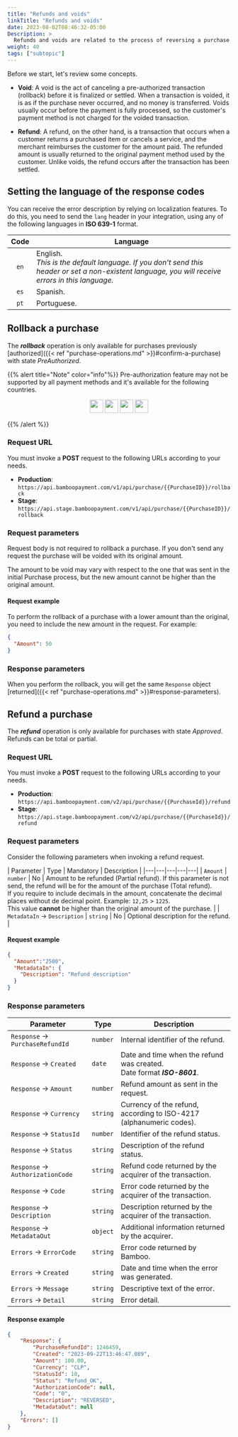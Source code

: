 ```yaml
---
title: "Refunds and voids"
linkTitle: "Refunds and voids"
date: 2023-08-02T08:46:32-05:00
Description: >
  Refunds and voids are related to the process of reversing a purchase already confirmed or the cancellation of a pre-authorized purchase.
weight: 40
tags: ["subtopic"]
---
```


Before we start, let's review some concepts.

* **Void**: A void is the act of canceling a pre-authorized transaction (rollback) before it is finalized or settled. When a transaction is voided, it is as if the purchase never occurred, and no money is transferred. Voids usually occur before the payment is fully processed, so the customer's payment method is not charged for the voided transaction.

* **Refund**: A refund, on the other hand, is a transaction that occurs when a customer returns a purchased item or cancels a service, and the merchant reimburses the customer for the amount paid. The refunded amount is usually returned to the original payment method used by the customer. Unlike voids, the refund occurs after the transaction has been settled.

## Setting the language of the response codes
You can receive the error description by relying on localization features. To do this, you need to send the `lang` header in your integration, using any of the following languages in **ISO 639-1** format.

<div id="shortTable"></div>

| Code | Language |
|:-:|---|
| `en` | English.<br>_This is the default language. If you don't send this header or set a non-existent language, you will receive errors in this language._ |
| `es` | Spanish. |
| `pt` | Portuguese. |

## Rollback a purchase
The _**rollback**_ operation is only available for purchases previously [authorized]({{< ref "purchase-operations.md" >}}#confirm-a-purchase) with state _PreAuthorized_.

{{% alert title="Note" color="info"%}}
Pre-authorization feature may not be supported by all payment methods and it's available for the following countries.

<div style="text-align: center;">

<a href="/en/docs/payment-methods/brazil.html"><img src="/assets/Flags/FlagBR.png" width="30" /></a>
<a href="/en/docs/payment-methods/chile.html"><img src="/assets/Flags/FlagCL.png" width="30" /></a>
<a href="/en/docs/payment-methods/colombia.html"><img src="/assets/Flags/FlagCO.png" width="30" /></a>
<a href="/en/docs/payment-methods/uruguay.html"><img src="/assets/Flags/FlagUY.png" width="30" /></a>

</div>

{{% /alert %}}

<!--
### Considerations
_To be defined_
-->

### Request URL
You must invoke a **POST** request to the following URLs according to your needs.

* **Production**: `https://api.bamboopayment.com/v1/api/purchase/{{PurchaseID}}/rollback`
* **Stage**: `https://api.stage.bamboopayment.com/v1/api/purchase/{{PurchaseID}}/rollback`

<!--
## Refund a purchase
The _**refund**_ operation is only available for purchases with state _Approved_. Refunds can be total or partial.

### Request URL
You must invoke a **POST** request to the following URLs according to your needs.

* **Production**: `https://api.bamboopayment.com/v1/api/purchase/{{PurchaseID}}/refund`
* **Stage**: `https://api.stage.bamboopayment.com/v1/api/purchase/{{PurchaseID}}/refund`
-->

### Request parameters
Request body is not required to rollback a purchase. If you don't send any request the purchase will be voided with its original amount. 

The amount to be void may vary with respect to the one that was sent in the initial Purchase process, but the new amount cannot be higher than the original amount.

#### Request example
To perform the rollback of a purchase with a lower amount than the original, you need to include the new amount in the request. For example:

```json
{
  "Amount": 50
}
```

### Response parameters
When you perform the rollback, you will get the same `Response` object [returned]({{< ref "purchase-operations.md" >}}#response-parameters).

## Refund a purchase
The _**refund**_ operation is only available for purchases with state _Approved_. Refunds can be total or partial.

<!--
### Considerations
_To be defined_
-->

### Request URL
You must invoke a **POST** request to the following URLs according to your needs.

* **Production**: `https://api.bamboopayment.com/v2/api/purchase/{{PurchaseId}}/refund`
* **Stage**: `https://api.stage.bamboopayment.com/v2/api/purchase/{{PurchaseId}}/refund`

### Request parameters
Consider the following parameters when invoking a refund request.

| Parameter | Type | Mandatory | Description |
|---|---|---|---|---|
| `Amount` | `number` | No | Amount to be refunded (Partial refund). If this parameter is not send, the refund will be for the amount of the purchase (Total refund).<br>If you require to include decimals in the amount, concatenate the decimal places without de decimal point. Example: `12,25` > `1225`.<br>This value **cannot** be higher than the original amount of the purchase. |
| `MetadataIn`  → `Description` | `string` | No | Optional description for the refund. |

#### Request example 

```json
{
  "Amount":"2500",
  "MetadataIn": {
    "Description": "Refund description"
  }
}
```

### Response parameters

| Parameter | Type | Description |
|---|---|---|
| `Response` → `PurchaseRefundId` | `number` | Internal identifier of the refund. |
| `Response` → `Created` | `date` | Date and time when the refund was created.<br>Date format _**ISO-8601**_. |
| `Response` → `Amount` | `number` | Refund amount as sent in the request. |
| `Response` → `Currency` | `string` | Currency of the refund, according to ISO-4217 (alphanumeric codes). |
| `Response` → `StatusId` | `number` | Identifier of the refund status. |
| `Response` → `Status` | `string` | Description of the refund status. |
| `Response` → `AuthorizationCode` | `string` | Refund code returned by the acquirer of the transaction. |
| `Response` → `Code` | `string` | Error code returned by the acquirer of the transaction. |
| `Response` → `Description` | `string` | Description returned by the acquirer of the transaction. |
| `Response` → `MetadataOut` | `object` | Additional information returned by the acquirer. |
| `Errors` → `ErrorCode` | `string` | Error code returned by Bamboo. |
| `Errors` → `Created` | `string` | Date and time when the error was generated. |
| `Errors` → `Message` | `string` | Descriptive text of the error. |
| `Errors` → `Detail` | `string` | Error detail. |

#### Response example

```json
{
    "Response": {
        "PurchaseRefundId": 1246459,
        "Created": "2023-09-22T13:46:47.089",
        "Amount": 100.00,
        "Currency": "CLP",
        "StatusId": 10,
        "Status": "Refund_OK",
        "AuthorizationCode": null,
        "Code": "0",
        "Description": "REVERSED",
        "MetadataOut": null
    },
    "Errors": []
}
```
